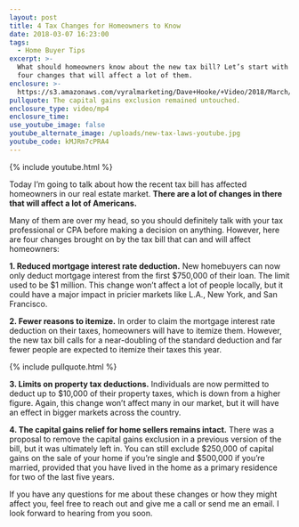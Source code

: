 ```yaml
---
layout: post
title: 4 Tax Changes for Homeowners to Know
date: 2018-03-07 16:23:00
tags:
  - Home Buyer Tips
excerpt: >-
  What should homeowners know about the new tax bill? Let’s start with these
  four changes that will affect a lot of them.
enclosure: >-
  https://s3.amazonaws.com/vyralmarketing/Dave+Hooke/+Video/2018/March/Central+PA+Real+Estate+Agent-+4+Tax+Changes+for+Homeowners+to+Know.mp4
pullquote: The capital gains exclusion remained untouched.
enclosure_type: video/mp4
enclosure_time:
use_youtube_image: false
youtube_alternate_image: /uploads/new-tax-laws-youtube.jpg
youtube_code: kMJRm7cPRA4
---
```


{% include youtube.html %}

Today I’m going to talk about how the recent tax bill has affected homeowners in our real estate market. **There are a lot of changes in there that will affect a lot of Americans.**

Many of them are over my head, so you should definitely talk with your tax professional or CPA before making a decision on anything. However, here are four changes brought on by the tax bill that can and will affect homeowners:

**1. Reduced mortgage interest rate deduction.** New homebuyers can now only deduct mortgage interest from the first $750,000 of their loan. The limit used to be $1 million. This change won’t affect a lot of people locally, but it could have a major impact in pricier markets like L.A., New York, and San Francisco.

**2. Fewer reasons to itemize.** In order to claim the mortgage interest rate deduction on their taxes, homeowners will have to itemize them. However, the new tax bill calls for a near-doubling of the standard deduction and far fewer people are expected to itemize their taxes this year.

{% include pullquote.html %}

**3. Limits on property tax deductions.** Individuals are now permitted to deduct up to $10,000 of their property taxes, which is down from a higher figure. Again, this change won’t affect many in our market, but it will have an effect in bigger markets across the country.

**4. The capital gains relief for home sellers remains intact.** There was a proposal to remove the capital gains exclusion in a previous version of the bill, but it was ultimately left in. You can still exclude $250,000 of capital gains on the sale of your home if you’re single and $500,000 if you’re married, provided that you have lived in the home as a primary residence for two of the last five years.

If you have any questions for me about these changes or how they might affect you, feel free to reach out and give me a call or send me an email. I look forward to hearing from you soon.